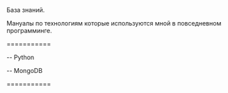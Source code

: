 База знаний.

Мануалы по технологиям которые используются мной в повседневном программинге.

===========

-- Python

-- MongoDB

===========